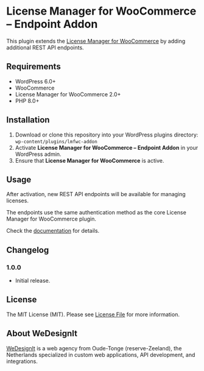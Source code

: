 # License Manager for WooCommerce – Endpoint Addon

This plugin extends the [License Manager for WooCommerce][link-lmfwc] by adding additional REST API endpoints.

## Requirements

- WordPress 6.0+
- WooCommerce
- License Manager for WooCommerce 2.0+
- PHP 8.0+

## Installation

1. Download or clone this repository into your WordPress plugins directory:  
   `wp-content/plugins/lmfwc-addon`  
2. Activate **License Manager for WooCommerce – Endpoint Addon** in your WordPress admin.  
3. Ensure that **License Manager for WooCommerce** is active.

## Usage

After activation, new REST API endpoints will be available for managing licenses.  

The endpoints use the same authentication method as the core License Manager for WooCommerce plugin.  

Check the [documentation](docs/endpoints.md) for details.

## Changelog

### 1.0.0
- Initial release.

## License

The MIT License (MIT). Please see [License File](LICENSE.md) for more information.

## About WeDesignIt

[WeDesignIt][link-wdi] is a web agency from Oude-Tonge (reserve-Zeeland), the Netherlands specialized in custom web applications, API development, and integrations.

[link-lmfwc]: https://licensemanager.at
[link-wdi]: https://www.wedesignit.nl
